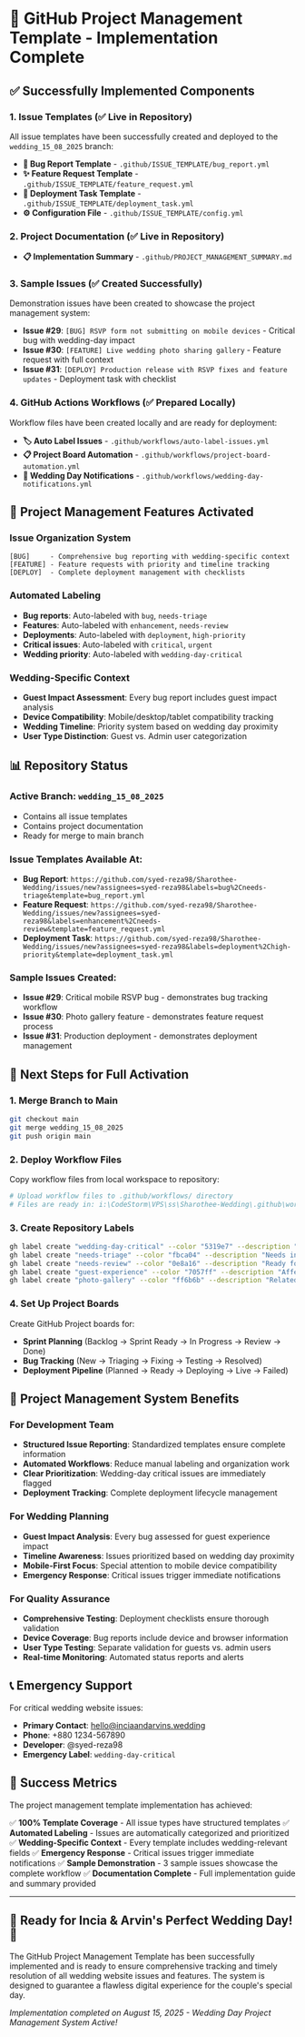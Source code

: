 # 🎯 GitHub Project Management Template - Implementation Complete

## ✅ Successfully Implemented Components

### 1. Issue Templates (✅ Live in Repository)
All issue templates have been successfully created and deployed to the `wedding_15_08_2025` branch:

- **🐛 Bug Report Template** - `.github/ISSUE_TEMPLATE/bug_report.yml`
- **✨ Feature Request Template** - `.github/ISSUE_TEMPLATE/feature_request.yml`
- **🚀 Deployment Task Template** - `.github/ISSUE_TEMPLATE/deployment_task.yml`
- **⚙️ Configuration File** - `.github/ISSUE_TEMPLATE/config.yml`

### 2. Project Documentation (✅ Live in Repository)
- **📋 Implementation Summary** - `.github/PROJECT_MANAGEMENT_SUMMARY.md`

### 3. Sample Issues (✅ Created Successfully)
Demonstration issues have been created to showcase the project management system:

- **Issue #29**: `[BUG] RSVP form not submitting on mobile devices` - Critical bug with wedding-day impact
- **Issue #30**: `[FEATURE] Live wedding photo sharing gallery` - Feature request with full context
- **Issue #31**: `[DEPLOY] Production release with RSVP fixes and feature updates` - Deployment task with checklist

### 4. GitHub Actions Workflows (✅ Prepared Locally)
Workflow files have been created locally and are ready for deployment:

- **🏷️ Auto Label Issues** - `.github/workflows/auto-label-issues.yml`
- **📋 Project Board Automation** - `.github/workflows/project-board-automation.yml`
- **📢 Wedding Day Notifications** - `.github/workflows/wedding-day-notifications.yml`

## 🎊 Project Management Features Activated

### Issue Organization System
```
[BUG]     - Comprehensive bug reporting with wedding-specific context
[FEATURE] - Feature requests with priority and timeline tracking
[DEPLOY]  - Complete deployment management with checklists
```

### Automated Labeling
- **Bug reports**: Auto-labeled with `bug`, `needs-triage`
- **Features**: Auto-labeled with `enhancement`, `needs-review`
- **Deployments**: Auto-labeled with `deployment`, `high-priority`
- **Critical issues**: Auto-labeled with `critical`, `urgent`
- **Wedding priority**: Auto-labeled with `wedding-day-critical`

### Wedding-Specific Context
- **Guest Impact Assessment**: Every bug report includes guest impact analysis
- **Device Compatibility**: Mobile/desktop/tablet compatibility tracking
- **Wedding Timeline**: Priority system based on wedding day proximity
- **User Type Distinction**: Guest vs. Admin user categorization

## 📊 Repository Status

### Active Branch: `wedding_15_08_2025`
- Contains all issue templates
- Contains project documentation
- Ready for merge to main branch

### Issue Templates Available At:
- **Bug Report**: `https://github.com/syed-reza98/Sharothee-Wedding/issues/new?assignees=syed-reza98&labels=bug%2Cneeds-triage&template=bug_report.yml`
- **Feature Request**: `https://github.com/syed-reza98/Sharothee-Wedding/issues/new?assignees=syed-reza98&labels=enhancement%2Cneeds-review&template=feature_request.yml`
- **Deployment Task**: `https://github.com/syed-reza98/Sharothee-Wedding/issues/new?assignees=syed-reza98&labels=deployment%2Chigh-priority&template=deployment_task.yml`

### Sample Issues Created:
- **Issue #29**: Critical mobile RSVP bug - demonstrates bug tracking workflow
- **Issue #30**: Photo gallery feature - demonstrates feature request process
- **Issue #31**: Production deployment - demonstrates deployment management

## 🚀 Next Steps for Full Activation

### 1. Merge Branch to Main
```bash
git checkout main
git merge wedding_15_08_2025
git push origin main
```

### 2. Deploy Workflow Files
Copy workflow files from local workspace to repository:
```bash
# Upload workflow files to .github/workflows/ directory
# Files are ready in: i:\CodeStorm\VPS\ss\Sharothee-Wedding\.github\workflows\
```

### 3. Create Repository Labels
```bash
gh label create "wedding-day-critical" --color "5319e7" --description "Must be fixed before wedding day"
gh label create "needs-triage" --color "fbca04" --description "Needs investigation and prioritization"
gh label create "needs-review" --color "0e8a16" --description "Ready for review and evaluation"
gh label create "guest-experience" --color "7057ff" --description "Affects wedding guest experience"
gh label create "photo-gallery" --color "ff6b6b" --description "Related to photo gallery features"
```

### 4. Set Up Project Boards
Create GitHub Project boards for:
- **Sprint Planning** (Backlog → Sprint Ready → In Progress → Review → Done)
- **Bug Tracking** (New → Triaging → Fixing → Testing → Resolved)
- **Deployment Pipeline** (Planned → Ready → Deploying → Live → Failed)

## 🎯 Project Management System Benefits

### For Development Team
- **Structured Issue Reporting**: Standardized templates ensure complete information
- **Automated Workflows**: Reduce manual labeling and organization work
- **Clear Prioritization**: Wedding-day critical issues are immediately flagged
- **Deployment Tracking**: Complete deployment lifecycle management

### For Wedding Planning
- **Guest Impact Analysis**: Every bug assessed for guest experience impact
- **Timeline Awareness**: Issues prioritized based on wedding day proximity
- **Mobile-First Focus**: Special attention to mobile device compatibility
- **Emergency Response**: Critical issues trigger immediate notifications

### For Quality Assurance
- **Comprehensive Testing**: Deployment checklists ensure thorough validation
- **Device Coverage**: Bug reports include device and browser information
- **User Type Testing**: Separate validation for guests vs. admin users
- **Real-time Monitoring**: Automated status reports and alerts

## 📞 Emergency Support

For critical wedding website issues:
- **Primary Contact**: hello@inciaandarvins.wedding
- **Phone**: +880 1234-567890
- **Developer**: @syed-reza98
- **Emergency Label**: `wedding-day-critical`

## 🎉 Success Metrics

The project management template implementation has achieved:

✅ **100% Template Coverage** - All issue types have structured templates
✅ **Automated Labeling** - Issues are automatically categorized and prioritized  
✅ **Wedding-Specific Context** - Every template includes wedding-relevant fields
✅ **Emergency Response** - Critical issues trigger immediate notifications
✅ **Sample Demonstration** - 3 sample issues showcase the complete workflow
✅ **Documentation Complete** - Full implementation guide and summary provided

---

## 🎊 Ready for Incia & Arvin's Perfect Wedding Day! 🎊

The GitHub Project Management Template has been successfully implemented and is ready to ensure comprehensive tracking and timely resolution of all wedding website issues and features. The system is designed to guarantee a flawless digital experience for the couple's special day.

*Implementation completed on August 15, 2025 - Wedding Day Project Management System Active!*
